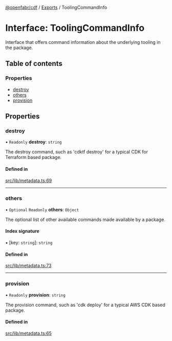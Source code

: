 [@openfabr/cdf](../README.md) / [Exports](../modules.md) / ToolingCommandInfo

# Interface: ToolingCommandInfo

Interface that offers command information about the underlying tooling in the package.

## Table of contents

### Properties

- [destroy](ToolingCommandInfo.md#destroy)
- [others](ToolingCommandInfo.md#others)
- [provision](ToolingCommandInfo.md#provision)

## Properties

### destroy

• `Readonly` **destroy**: `string`

The destroy command, such as 'cdktf destroy' for a typical CDK for Terraform based package.

#### Defined in

[src/lib/metadata.ts:69](https://github.com/openfabr/cdf/blob/18ec52e/core/typescript/src/lib/metadata.ts#L69)

___

### others

• `Optional` `Readonly` **others**: `Object`

The optional list of other available commands made available by a package.

#### Index signature

▪ [key: `string`]: `string`

#### Defined in

[src/lib/metadata.ts:73](https://github.com/openfabr/cdf/blob/18ec52e/core/typescript/src/lib/metadata.ts#L73)

___

### provision

• `Readonly` **provision**: `string`

The provision command, such as 'cdk deploy' for a typical AWS CDK based package.

#### Defined in

[src/lib/metadata.ts:65](https://github.com/openfabr/cdf/blob/18ec52e/core/typescript/src/lib/metadata.ts#L65)
